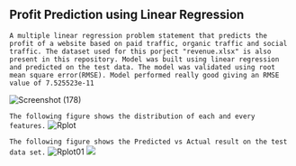 ## Profit Prediction using Linear Regression
```A multiple linear regression problem statement that predicts the profit of a website based on paid traffic, organic traffic and social traffic. The dataset used for this porject "revenue.xlsx" is also present in this repository. Model was built using linear regression and predicted on the test data. The model was validated using root mean square error(RMSE). Model performed really good giving an RMSE value of 7.525523e-11``` 

![Screenshot (178)](https://user-images.githubusercontent.com/75041273/134572520-e7751d1d-0eab-43d8-9e93-fbfbaa898000.png)

```The following figure shows the distribution of each and every features.```
![Rplot](https://user-images.githubusercontent.com/75041273/134572193-3b4be155-0e2e-4017-976b-a288713cdb6c.png)

```The following figure shows the Predicted vs Actual result on the test data set.```
![Rplot01](https://user-images.githubusercontent.com/75041273/134572638-607265d7-19ac-4f0a-b9d2-d063d838c399.png)
<img src="https://img.shields.io/badge/R-276DC3?style=for-the-badge&logo=r&logoColor=white" />

